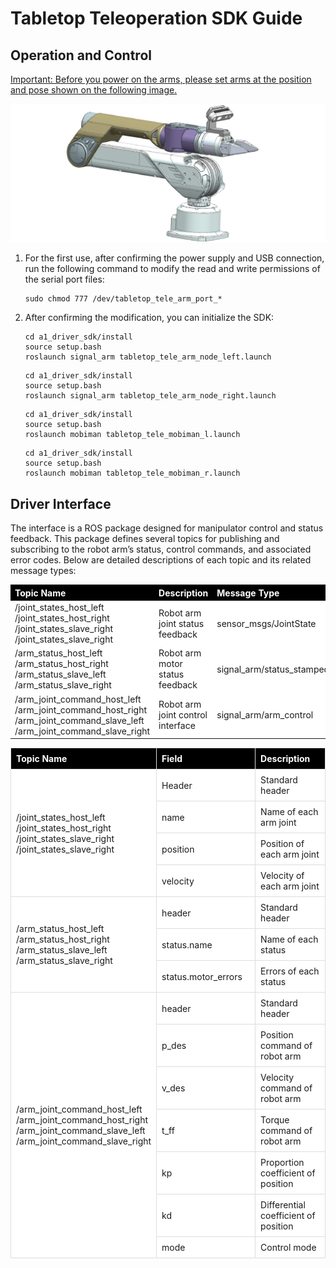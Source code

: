 # Tabletop Teleoperation SDK Guide

## Operation and Control

<u>Important: Before you power on the arms, please set arms at the position and pose shown on the following image.</u>

![TT_SDK_pose](image/arm.png)

1. For the first use, after confirming the power supply and USB connection, run the following command to modify the read and write permissions of the serial port files:

    ```shell
    sudo chmod 777 /dev/tabletop_tele_arm_port_*
    ```

2. After confirming the modification, you can initialize the SDK:

    ```shell
    cd a1_driver_sdk/install
    source setup.bash
    roslaunch signal_arm tabletop_tele_arm_node_left.launch
    ```

   ```shell
   cd a1_driver_sdk/install
   source setup.bash
   roslaunch signal_arm tabletop_tele_arm_node_right.launch
   ```

   ```shell
   cd a1_driver_sdk/install
   source setup.bash
   roslaunch mobiman tabletop_tele_mobiman_l.launch
   ```

   ```shell
   cd a1_driver_sdk/install
   source setup.bash
   roslaunch mobiman tabletop_tele_mobiman_r.launch
   ```

## Driver Interface

The interface is a ROS package designed for manipulator control and status feedback. This package defines several topics for publishing and subscribing to the robot arm’s status, control commands, and associated error codes. Below are detailed descriptions of each topic and its related message types:

   <table style="width: 100%;border-collapse: collapse;">
       <thead>
           <tr style="background-color: black; color: white;text-align: left;">
               <th>Topic Name </th>
               <th>Description </th>
   	    <th>Message Type</th>
           </tr>
       </thead>
       <tbody>
           <tr style="background-color: white;text-align: left;">
               <td>/joint_states_host_left<br> /joint_states_host_right<br> /joint_states_slave_right<br> /joint_states_slave_right</td>
               <td>Robot arm joint status feedback</td>
   			<td>sensor_msgs/JointState</td>
           </tr>
           <tr style="background-color: white;text-align: left;">
               <td>/arm_status_host_left<br>/arm_status_host_right<br>/arm_status_slave_left<br>/arm_status_slave_right</td>
               <td>Robot arm motor status feedback</td>
   			<td>signal_arm/status_stamped</td>
           </tr>
           <tr style="background-color: white;text-align: left;">
               <td>/arm_joint_command_host_left<br>/arm_joint_command_host_right<br>/arm_joint_command_slave_left<br>/arm_joint_command_slave_right</td>
               <td>Robot arm joint control interface</td>
   			<td>signal_arm/arm_control</td>
           </tr>
       </tbody>
   </table>


<table style="width: 100%; border-collapse: collapse;">
    <thead>
        <tr style="background-color: black; color: white; text-align: left;">
            <th style="width: 200px; vertical-align: middle; padding: 8px; border: 1px solid #ddd;">Topic Name</th>
            <th style="width: 300px; vertical-align: middle; padding: 8px; border: 1px solid #ddd;">Field</th>
            <th style="width: 300px; vertical-align: middle; padding: 8px; border: 1px solid #ddd;">Description</th>
        </tr>
    </thead>
    <tbody>
        <tr style="background-color: white;">
            <td style="vertical-align: middle; padding: 8px; border: 1px solid #ddd;" rowspan="4">/joint_states_host_left<br> /joint_states_host_right<br> /joint_states_slave_right<br> /joint_states_slave_right</td>
            <td style="vertical-align: middle; padding: 8px; border: 1px solid #ddd;">Header</td>
            <td style="vertical-align: middle; padding: 8px; border: 1px solid #ddd;">Standard header</td>
        </tr>
        <tr style="background-color: white;">
            <td style="vertical-align: middle; padding: 8px; border: 1px solid #ddd;">name</td>
            <td style="vertical-align: middle; padding: 8px; border: 1px solid #ddd;">Name of each arm joint</td>
        </tr>
        <tr style="background-color: white;">
            <td style="vertical-align: middle; padding: 8px; border: 1px solid #ddd;">position</td>
            <td style="vertical-align: middle; padding: 8px; border: 1px solid #ddd;">Position of each arm joint</td>
        </tr>
        <tr style="background-color: white;">
            <td style="vertical-align: middle; padding: 8px; border: 1px solid #ddd;">velocity</td>
            <td style="vertical-align: middle; padding: 8px; border: 1px solid #ddd;">Velocity of each arm joint</td>
        </tr>
        <tr style="background-color: white;">
            <td style="vertical-align: middle; padding: 8px; border: 1px solid #ddd;" rowspan="3">/arm_status_host_left<br>/arm_status_host_right<br>/arm_status_slave_left<br>/arm_status_slave_right</td>
            <td style="vertical-align: middle; padding: 8px; border: 1px solid #ddd;">header</td>
            <td style="vertical-align: middle; padding: 8px; border: 1px solid #ddd;">Standard header</td>
        </tr>
        <tr style="background-color: white;">
            <td style="vertical-align: middle; padding: 8px; border: 1px solid #ddd;">status.name</td>
            <td style="vertical-align: middle; padding: 8px; border: 1px solid #ddd;">Name of each status</td>
        </tr>
        <tr style="background-color: white;">
            <td style="vertical-align: middle; padding: 8px; border: 1px solid #ddd;">status.motor_errors</td>
            <td style="vertical-align: middle; padding: 8px; border: 1px solid #ddd;">Errors of each status</td>
        </tr>
        <tr style="background-color: white;">
            <td style="vertical-align: middle; padding: 8px; border: 1px solid #ddd;" rowspan="7">/arm_joint_command_host_left<br>/arm_joint_command_host_right<br>/arm_joint_command_slave_left<br>/arm_joint_command_slave_right</td>
            <td style="vertical-align: middle; padding: 8px; border: 1px solid #ddd;">header</td>
            <td style="vertical-align: middle; padding: 8px; border: 1px solid #ddd;">Standard header</td>
        </tr>
        <tr style="background-color: white;">
            <td style="vertical-align: middle; padding: 8px; border: 1px solid #ddd;">p_des</td>
            <td style="vertical-align: middle; padding: 8px; border: 1px solid #ddd;">Position command of robot arm</td>
        </tr>
        <tr style="background-color: white;">
            <td style="vertical-align: middle; padding: 8px; border: 1px solid #ddd;">v_des</td>
            <td style="vertical-align: middle; padding: 8px; border: 1px solid #ddd;">Velocity command of robot arm</td>
        </tr>
        <tr style="background-color: white;">
            <td style="vertical-align: middle; padding: 8px; border: 1px solid #ddd;">t_ff</td>
            <td style="vertical-align: middle; padding: 8px; border: 1px solid #ddd;">Torque command of robot arm</td>
        </tr>
        <tr style="background-color: white;">
            <td style="vertical-align: middle; padding: 8px; border: 1px solid #ddd;">kp</td>
            <td style="vertical-align: middle; padding: 8px; border: 1px solid #ddd;">Proportion coefficient of position</td>
        </tr>
        <tr style="background-color: white;">
            <td style="vertical-align: middle; padding: 8px; border: 1px solid #ddd;">kd</td>
            <td style="vertical-align: middle; padding: 8px; border: 1px solid #ddd;">Differential coefficient of position</td>
        </tr>
        <tr style="background-color: white;">
            <td style="vertical-align: middle; padding: 8px; border: 1px solid #ddd;">mode</td>
            <td style="vertical-align: middle; padding: 8px; border: 1px solid #ddd;">Control mode</td>
        </tr>
    </tbody>
</table>





